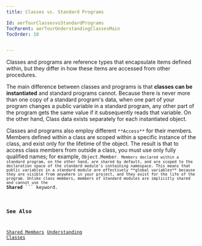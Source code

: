 ```yaml
---
title: Classes vs. Standard Programs

Id: aerTourClassesvsStandardPrograms
TocParent: aerTourUnderstandingClassesMain
TocOrder: 10


---
```


Classes and programs are reference types that encapsulate items defined within, but they differ in how these items are accessed from other procedures. 

The main difference between classes and programs is that **classes can be instantiated** and standard programs cannot. Because there is never more than one copy of a standard program's data, when one part of your program changes a public variable in a standard program, any other part of the program gets the same value if it subsequently reads that variable. On the other hand, Class data exists separately for each instantiated object. 

Classes and programs also employ different ``` **Access** ``` for their members. Members defined within a class are scoped within a specific instance of the class, and exist only for the lifetime of the object. The result is that to access class members from outside a class, you must use only fully qualified names; for example, <code class="ce">Object.Member```. Members declared within a standard program, on the other hand, are shared by default, and are scoped to the declaration space of the standard module's containing namespace. This means that public variables in a standard module are effectively **global variables** because they are visible from anywhere in your project, and they exist for the life of the program. Unlike class members, members of standard modules are implicitly shared and cannot use the ``` **Shared** ``` keyword. 

### See Also
[Shared Members](aerTourSharedMembers.html)
[Understanding Classes<br />](aerTourUnderstandingClassesMain.html) 
